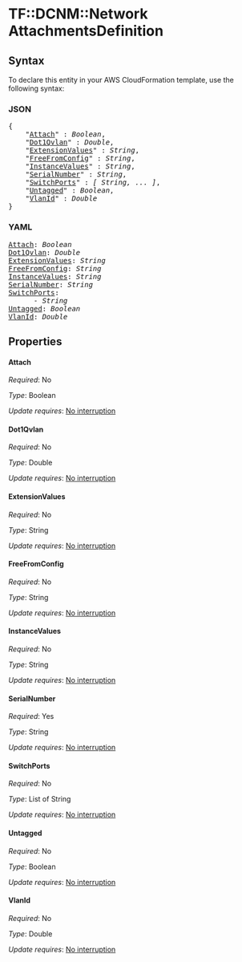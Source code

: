 # TF::DCNM::Network AttachmentsDefinition

## Syntax

To declare this entity in your AWS CloudFormation template, use the following syntax:

### JSON

<pre>
{
    "<a href="#attach" title="Attach">Attach</a>" : <i>Boolean</i>,
    "<a href="#dot1qvlan" title="Dot1Qvlan">Dot1Qvlan</a>" : <i>Double</i>,
    "<a href="#extensionvalues" title="ExtensionValues">ExtensionValues</a>" : <i>String</i>,
    "<a href="#freefromconfig" title="FreeFromConfig">FreeFromConfig</a>" : <i>String</i>,
    "<a href="#instancevalues" title="InstanceValues">InstanceValues</a>" : <i>String</i>,
    "<a href="#serialnumber" title="SerialNumber">SerialNumber</a>" : <i>String</i>,
    "<a href="#switchports" title="SwitchPorts">SwitchPorts</a>" : <i>[ String, ... ]</i>,
    "<a href="#untagged" title="Untagged">Untagged</a>" : <i>Boolean</i>,
    "<a href="#vlanid" title="VlanId">VlanId</a>" : <i>Double</i>
}
</pre>

### YAML

<pre>
<a href="#attach" title="Attach">Attach</a>: <i>Boolean</i>
<a href="#dot1qvlan" title="Dot1Qvlan">Dot1Qvlan</a>: <i>Double</i>
<a href="#extensionvalues" title="ExtensionValues">ExtensionValues</a>: <i>String</i>
<a href="#freefromconfig" title="FreeFromConfig">FreeFromConfig</a>: <i>String</i>
<a href="#instancevalues" title="InstanceValues">InstanceValues</a>: <i>String</i>
<a href="#serialnumber" title="SerialNumber">SerialNumber</a>: <i>String</i>
<a href="#switchports" title="SwitchPorts">SwitchPorts</a>: <i>
      - String</i>
<a href="#untagged" title="Untagged">Untagged</a>: <i>Boolean</i>
<a href="#vlanid" title="VlanId">VlanId</a>: <i>Double</i>
</pre>

## Properties

#### Attach

_Required_: No

_Type_: Boolean

_Update requires_: [No interruption](https://docs.aws.amazon.com/AWSCloudFormation/latest/UserGuide/using-cfn-updating-stacks-update-behaviors.html#update-no-interrupt)

#### Dot1Qvlan

_Required_: No

_Type_: Double

_Update requires_: [No interruption](https://docs.aws.amazon.com/AWSCloudFormation/latest/UserGuide/using-cfn-updating-stacks-update-behaviors.html#update-no-interrupt)

#### ExtensionValues

_Required_: No

_Type_: String

_Update requires_: [No interruption](https://docs.aws.amazon.com/AWSCloudFormation/latest/UserGuide/using-cfn-updating-stacks-update-behaviors.html#update-no-interrupt)

#### FreeFromConfig

_Required_: No

_Type_: String

_Update requires_: [No interruption](https://docs.aws.amazon.com/AWSCloudFormation/latest/UserGuide/using-cfn-updating-stacks-update-behaviors.html#update-no-interrupt)

#### InstanceValues

_Required_: No

_Type_: String

_Update requires_: [No interruption](https://docs.aws.amazon.com/AWSCloudFormation/latest/UserGuide/using-cfn-updating-stacks-update-behaviors.html#update-no-interrupt)

#### SerialNumber

_Required_: Yes

_Type_: String

_Update requires_: [No interruption](https://docs.aws.amazon.com/AWSCloudFormation/latest/UserGuide/using-cfn-updating-stacks-update-behaviors.html#update-no-interrupt)

#### SwitchPorts

_Required_: No

_Type_: List of String

_Update requires_: [No interruption](https://docs.aws.amazon.com/AWSCloudFormation/latest/UserGuide/using-cfn-updating-stacks-update-behaviors.html#update-no-interrupt)

#### Untagged

_Required_: No

_Type_: Boolean

_Update requires_: [No interruption](https://docs.aws.amazon.com/AWSCloudFormation/latest/UserGuide/using-cfn-updating-stacks-update-behaviors.html#update-no-interrupt)

#### VlanId

_Required_: No

_Type_: Double

_Update requires_: [No interruption](https://docs.aws.amazon.com/AWSCloudFormation/latest/UserGuide/using-cfn-updating-stacks-update-behaviors.html#update-no-interrupt)

